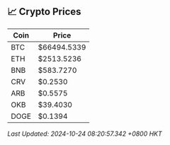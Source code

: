 ## 📈 Crypto Prices

| Coin | Price |
| ---- | ----- |
| BTC | $66494.5339 |
| ETH | $2513.5236 |
| BNB | $583.7270 |
| CRV | $0.2530 |
| ARB | $0.5575 |
| OKB | $39.4030 |
| DOGE | $0.1394 |

_Last Updated: 2024-10-24 08:20:57.342 +0800 HKT_